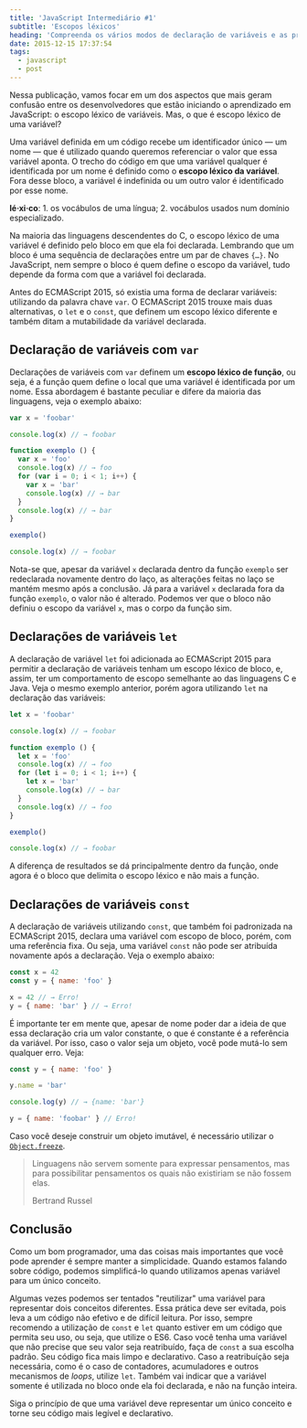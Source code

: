 ```yaml
---
title: 'JavaScript Intermediário #1'
subtitle: 'Escopos léxicos'
heading: 'Compreenda os vários modos de declaração de variáveis e as principais características do escopo léxico no JavaScript.'
date: 2015-12-15 17:37:54
tags:
  - javascript
  - post
---
```


Nessa publicação, vamos focar em um dos aspectos que mais geram confusão entre os desenvolvedores que estão iniciando o aprendizado em JavaScript: o escopo léxico de variáveis. Mas, o que é escopo léxico de uma variável?

Uma variável definida em um código recebe um identificador único — um nome — que é utilizado quando queremos referenciar o valor que essa variável aponta. O trecho do código em que uma variável qualquer é identificada por um nome é definido como o **escopo léxico da variável**. Fora desse bloco, a variável é indefinida ou um outro valor é identificado por esse nome.

<aside>
<p>
<b>lé·xi·co</b>: 1. os vocábulos de uma língua; 2. vocábulos usados num domínio especializado.
</p>
</aside>

Na maioria das linguagens descendentes do C, o escopo léxico de uma variável é definido pelo bloco em que ela foi declarada. Lembrando que um bloco é uma sequência de declarações entre um par de chaves `{…}`. No JavaScript, nem sempre o bloco é quem define o escopo da variável, tudo depende da forma com que a variável foi declarada.

Antes do ECMAScript 2015, só existia uma forma de declarar variáveis: utilizando da palavra chave `var`. O ECMAScript 2015 trouxe mais duas alternativas, o `let` e o `const`, que definem um escopo léxico diferente e também ditam a mutabilidade da variável declarada.

## Declaração de variáveis com `var`

Declarações de variáveis com `var` definem um **escopo léxico de função**, ou seja, é a função quem define o local que uma variável é identificada por um nome. Essa abordagem é bastante peculiar e difere da maioria das linguagens, veja o exemplo abaixo:

```js
var x = 'foobar'

console.log(x) // → foobar

function exemplo () {
  var x = 'foo'
  console.log(x) // → foo
  for (var i = 0; i < 1; i++) {
    var x = 'bar'
    console.log(x) // → bar
  }
  console.log(x) // → bar
}

exemplo()

console.log(x) // → foobar
```

Nota-se que, apesar da variável `x` declarada dentro da função `exemplo` ser redeclarada novamente dentro do laço, as alterações feitas no laço se mantém mesmo após a conclusão. Já para a variável `x` declarada fora da função `exemplo`, o valor não é alterado. Podemos ver que o bloco não definiu o escopo da variável `x`, mas o corpo da função sim.

## Declarações de variáveis `let`

A declaração de variável `let` foi adicionada ao ECMAScript 2015 para permitir a declaração de variáveis tenham um escopo léxico de bloco, e, assim, ter um comportamento de escopo semelhante ao das linguagens C e Java. Veja o mesmo exemplo anterior, porém agora utilizando `let` na declaração das variáveis:

```js
let x = 'foobar'

console.log(x) // → foobar

function exemplo () {
  let x = 'foo'
  console.log(x) // → foo
  for (let i = 0; i < 1; i++) {
    let x = 'bar'
    console.log(x) // → bar
  }
  console.log(x) // → foo
}

exemplo()

console.log(x) // → foobar
```

A diferença de resultados se dá principalmente dentro da função, onde agora é o bloco que delimita o escopo léxico e não mais a função.

## Declarações de variáveis `const`

A declaração de variáveis utilizando `const`, que também foi padronizada na ECMAScript 2015, declara uma variável com escopo de bloco, porém, com uma referência fixa. Ou seja, uma variável `const` não pode ser atribuída novamente após a declaração. Veja o exemplo abaixo:

```js
const x = 42
const y = { name: 'foo' }

x = 42 // → Erro!
y = { name: 'bar' } // → Erro!
```

É importante ter em mente que, apesar de nome poder dar a ideia de que essa declaração cria um valor constante, o que é constante é a referência da variável. Por isso, caso o valor seja um objeto, você pode mutá-lo sem qualquer erro. Veja:

```js
const y = { name: 'foo' }

y.name = 'bar'

console.log(y) // → {name: 'bar'}

y = { name: 'foobar' } // Erro!
```

Caso você deseje construir um objeto imutável, é necessário utilizar o [`Object.freeze`](https://developer.mozilla.org/en-US/docs/Web/JavaScript/Reference/Global_Objects/Object/freeze).


<blockquote>
<p>
Linguagens não servem somente para expressar pensamentos, mas para possibilitar pensamentos os quais não existiriam se não fossem elas.
</p>
<footer>Bertrand Russel</footer>
</blockquote>


## Conclusão

Como um bom programador, uma das coisas mais importantes que você pode aprender é sempre manter a simplicidade. Quando estamos falando sobre código, podemos simplificá-lo quando utilizamos apenas variável para um único conceito.

Algumas vezes podemos ser tentados "reutilizar" uma variável para representar dois conceitos diferentes. Essa prática deve ser evitada, pois leva a um código não efetivo e de difícil leitura. Por isso, sempre recomendo a utilização de `const` e `let` quanto estiver em um código que permita seu uso, ou seja, que utilize o ES6. Caso você tenha uma variável que não precise que seu valor seja reatribuído, faça de `const` a sua escolha padrão. Seu código fica mais limpo e declarativo. Caso a reatribuíção seja necessária, como é o caso de contadores, acumuladores e outros mecanismos de _loops_, utilize `let`. Também vai indicar que a variável somente é utilizada no bloco onde ela foi declarada, e não na função inteira.

Siga o princípio de que uma variável deve representar um único conceito e torne seu código mais legível e declarativo.